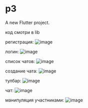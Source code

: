 # p3

A new Flutter project.

код смотри в lib

регистрация:
![image](https://github.com/user-attachments/assets/b1f135e7-ed09-41e0-8a25-8f15c1398aac)

логин:
![image](https://github.com/user-attachments/assets/2575ea4a-dd70-4b94-a6c6-d168cd66ec6a)

список чатов:
![image](https://github.com/user-attachments/assets/c86697fc-6b50-4986-8146-658ed1998aa5)

создание чата:
![image](https://github.com/user-attachments/assets/2aa8bbb9-2480-4237-b723-161d24797041)

тулбар:
![image](https://github.com/user-attachments/assets/926206b1-b8c2-43ca-b43d-b25cba33daa0)

чат:
![image](https://github.com/user-attachments/assets/dcb59f34-32a9-41c9-8392-e4edd33d1a48)

манипуляция участниками:
![image](https://github.com/user-attachments/assets/da369d24-eae4-4ff1-98ff-49117e2a0ea6)

